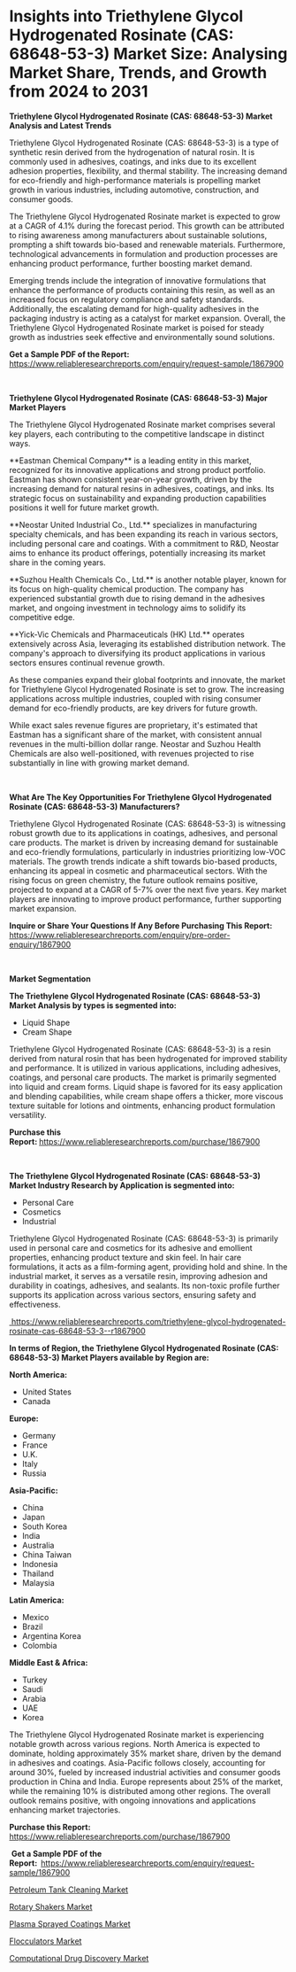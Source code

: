 <p><h1>Insights into Triethylene Glycol Hydrogenated Rosinate (CAS: 68648-53-3) Market Size: Analysing Market Share, Trends, and Growth from 2024 to 2031</h1></p><p><strong>Triethylene Glycol Hydrogenated Rosinate (CAS: 68648-53-3) Market Analysis and Latest Trends</strong></p>
<p><p>Triethylene Glycol Hydrogenated Rosinate (CAS: 68648-53-3) is a type of synthetic resin derived from the hydrogenation of natural rosin. It is commonly used in adhesives, coatings, and inks due to its excellent adhesion properties, flexibility, and thermal stability. The increasing demand for eco-friendly and high-performance materials is propelling market growth in various industries, including automotive, construction, and consumer goods.</p><p>The Triethylene Glycol Hydrogenated Rosinate market is expected to grow at a CAGR of 4.1% during the forecast period. This growth can be attributed to rising awareness among manufacturers about sustainable solutions, prompting a shift towards bio-based and renewable materials. Furthermore, technological advancements in formulation and production processes are enhancing product performance, further boosting market demand. </p><p>Emerging trends include the integration of innovative formulations that enhance the performance of products containing this resin, as well as an increased focus on regulatory compliance and safety standards. Additionally, the escalating demand for high-quality adhesives in the packaging industry is acting as a catalyst for market expansion. Overall, the Triethylene Glycol Hydrogenated Rosinate market is poised for steady growth as industries seek effective and environmentally sound solutions.</p></p>
<p><strong>Get a Sample PDF of the Report:&nbsp;</strong> <a href="https://www.reliableresearchreports.com/enquiry/request-sample/1867900?utm_campaign=1676&utm_medium=2&utm_source=Github&utm_content=ia&utm_term=21102024&utm_id=triethylene-glycol-hydrogenated-rosinate-cas-68648-53-3">https://www.reliableresearchreports.com/enquiry/request-sample/1867900</a></p>
<p>&nbsp;</p>
<p><strong>Triethylene Glycol Hydrogenated Rosinate (CAS: 68648-53-3) Major Market Players</strong></p>
<p><p>The Triethylene Glycol Hydrogenated Rosinate market comprises several key players, each contributing to the competitive landscape in distinct ways. </p><p>**Eastman Chemical Company** is a leading entity in this market, recognized for its innovative applications and strong product portfolio. Eastman has shown consistent year-on-year growth, driven by the increasing demand for natural resins in adhesives, coatings, and inks. Its strategic focus on sustainability and expanding production capabilities positions it well for future market growth.</p><p>**Neostar United Industrial Co., Ltd.** specializes in manufacturing specialty chemicals, and has been expanding its reach in various sectors, including personal care and coatings. With a commitment to R&D, Neostar aims to enhance its product offerings, potentially increasing its market share in the coming years.</p><p>**Suzhou Health Chemicals Co., Ltd.** is another notable player, known for its focus on high-quality chemical production. The company has experienced substantial growth due to rising demand in the adhesives market, and ongoing investment in technology aims to solidify its competitive edge.</p><p>**Yick-Vic Chemicals and Pharmaceuticals (HK) Ltd.** operates extensively across Asia, leveraging its established distribution network. The company's approach to diversifying its product applications in various sectors ensures continual revenue growth.</p><p>As these companies expand their global footprints and innovate, the market for Triethylene Glycol Hydrogenated Rosinate is set to grow. The increasing applications across multiple industries, coupled with rising consumer demand for eco-friendly products, are key drivers for future growth.</p><p>While exact sales revenue figures are proprietary, it's estimated that Eastman has a significant share of the market, with consistent annual revenues in the multi-billion dollar range. Neostar and Suzhou Health Chemicals are also well-positioned, with revenues projected to rise substantially in line with growing market demand.</p></p>
<p>&nbsp;</p>
<p><strong>What Are The Key Opportunities For Triethylene Glycol Hydrogenated Rosinate (CAS: 68648-53-3) Manufacturers?</strong></p>
<p><p>Triethylene Glycol Hydrogenated Rosinate (CAS: 68648-53-3) is witnessing robust growth due to its applications in coatings, adhesives, and personal care products. The market is driven by increasing demand for sustainable and eco-friendly formulations, particularly in industries prioritizing low-VOC materials. The growth trends indicate a shift towards bio-based products, enhancing its appeal in cosmetic and pharmaceutical sectors. With the rising focus on green chemistry, the future outlook remains positive, projected to expand at a CAGR of 5-7% over the next five years. Key market players are innovating to improve product performance, further supporting market expansion.</p></p>
<p><strong>Inquire or Share Your Questions If Any Before Purchasing This Report:</strong> <a href="https://www.reliableresearchreports.com/enquiry/pre-order-enquiry/1867900?utm_campaign=1676&utm_medium=2&utm_source=Github&utm_content=ia&utm_term=21102024&utm_id=triethylene-glycol-hydrogenated-rosinate-cas-68648-53-3">https://www.reliableresearchreports.com/enquiry/pre-order-enquiry/1867900</a></p>
<p>&nbsp;</p>
<p><strong>Market Segmentation</strong></p>
<p><strong>The Triethylene Glycol Hydrogenated Rosinate (CAS: 68648-53-3) Market Analysis by types is segmented into:</strong></p>
<p><ul><li>Liquid Shape</li><li>Cream Shape</li></ul></p>
<p><p>Triethylene Glycol Hydrogenated Rosinate (CAS: 68648-53-3) is a resin derived from natural rosin that has been hydrogenated for improved stability and performance. It is utilized in various applications, including adhesives, coatings, and personal care products. The market is primarily segmented into liquid and cream forms. Liquid shape is favored for its easy application and blending capabilities, while cream shape offers a thicker, more viscous texture suitable for lotions and ointments, enhancing product formulation versatility.</p></p>
<p><strong>Purchase this Report:&nbsp;</strong><a href="https://www.reliableresearchreports.com/purchase/1867900?utm_campaign=1676&utm_medium=2&utm_source=Github&utm_content=ia&utm_term=21102024&utm_id=triethylene-glycol-hydrogenated-rosinate-cas-68648-53-3">https://www.reliableresearchreports.com/purchase/1867900</a></p>
<p>&nbsp;</p>
<p><strong>The Triethylene Glycol Hydrogenated Rosinate (CAS: 68648-53-3) Market Industry Research by Application is segmented into:</strong></p>
<p><ul><li>Personal Care</li><li>Cosmetics</li><li>Industrial</li></ul></p>
<p><p>Triethylene Glycol Hydrogenated Rosinate (CAS: 68648-53-3) is primarily used in personal care and cosmetics for its adhesive and emollient properties, enhancing product texture and skin feel. In hair care formulations, it acts as a film-forming agent, providing hold and shine. In the industrial market, it serves as a versatile resin, improving adhesion and durability in coatings, adhesives, and sealants. Its non-toxic profile further supports its application across various sectors, ensuring safety and effectiveness.</p></p>
<p><a href="https://www.reliableresearchreports.com/triethylene-glycol-hydrogenated-rosinate-cas-68648-53-3--r1867900?utm_campaign=1676&utm_medium=2&utm_source=Github&utm_content=ia&utm_term=21102024&utm_id=triethylene-glycol-hydrogenated-rosinate-cas-68648-53-3">&nbsp;https://www.reliableresearchreports.com/triethylene-glycol-hydrogenated-rosinate-cas-68648-53-3--r1867900</a></p>
<p><strong>In terms of Region, the Triethylene Glycol Hydrogenated Rosinate (CAS: 68648-53-3) Market Players available by Region are:</strong></p>
<p>
    <p> <strong> North America: </strong>
        <ul>
            <li>United States</li>
            <li>Canada</li>
        </ul>
        </p> 
    <p> <strong> Europe: </strong>
        <ul>
            <li>Germany</li>
            <li>France</li>
            <li>U.K.</li>
            <li>Italy</li>
            <li>Russia</li>
        </ul>
        </p> 
    <p> <strong> Asia-Pacific: </strong>
        <ul>
            <li>China</li>
            <li>Japan</li>
            <li>South Korea</li>
            <li>India</li>
            <li>Australia</li>
            <li>China Taiwan</li>
            <li>Indonesia</li>
            <li>Thailand</li>
            <li>Malaysia</li>
        </ul>
        </p> 
    <p> <strong> Latin America: </strong>
        <ul>
            <li>Mexico</li>
            <li>Brazil</li>
            <li>Argentina Korea</li>
            <li>Colombia</li>
        </ul>
        </p> 
    <p> <strong> Middle East & Africa: </strong>
        <ul>
            <li>Turkey</li>
            <li>Saudi</li>
            <li>Arabia</li>
            <li>UAE</li>
            <li>Korea</li>
        </ul>
    </p>
    </p>
<p><p>The Triethylene Glycol Hydrogenated Rosinate market is experiencing notable growth across various regions. North America is expected to dominate, holding approximately 35% market share, driven by the demand in adhesives and coatings. Asia-Pacific follows closely, accounting for around 30%, fueled by increased industrial activities and consumer goods production in China and India. Europe represents about 25% of the market, while the remaining 10% is distributed among other regions. The overall outlook remains positive, with ongoing innovations and applications enhancing market trajectories.</p></p>
<p><strong>Purchase this Report: </strong><a href="https://www.reliableresearchreports.com/purchase/1867900?utm_campaign=1676&utm_medium=2&utm_source=Github&utm_content=ia&utm_term=21102024&utm_id=triethylene-glycol-hydrogenated-rosinate-cas-68648-53-3">https://www.reliableresearchreports.com/purchase/1867900</a></p>
<p>&nbsp;<strong>Get a Sample PDF of the Report:&nbsp;&nbsp;</strong><a href="https://www.reliableresearchreports.com/enquiry/request-sample/1867900?utm_campaign=1676&utm_medium=2&utm_source=Github&utm_content=ia&utm_term=21102024&utm_id=triethylene-glycol-hydrogenated-rosinate-cas-68648-53-3">https://www.reliableresearchreports.com/enquiry/request-sample/1867900</a></p>
<p><strong></strong></p>
<p><p><a href="https://www.linkedin.com/pulse/influencing-factors-petroleum-tank-cleaning-market-insights-growth-pky5f?utm_campaign=1676&utm_medium=2&utm_source=Github&utm_content=ia&utm_term=21102024&utm_id=triethylene-glycol-hydrogenated-rosinate-cas-68648-53-3">Petroleum Tank Cleaning Market</a></p><p><a href="https://issuu.com/reportprime-2/docs/rotary-shakers-market-size-2030.ppt_7ba113ab947c01?utm_campaign=1676&utm_medium=2&utm_source=Github&utm_content=ia&utm_term=21102024&utm_id=triethylene-glycol-hydrogenated-rosinate-cas-68648-53-3">Rotary Shakers Market</a></p><p><a href="https://github.com/MatthewHernandez403/Market-Research-Report-List-1/blob/main/plasma-sprayed-coatings-market.md?utm_campaign=1676&utm_medium=2&utm_source=Github&utm_content=ia&utm_term=21102024&utm_id=triethylene-glycol-hydrogenated-rosinate-cas-68648-53-3">Plasma Sprayed Coatings Market</a></p><p><a href="https://issuu.com/reportprime-2/docs/flocculators-market-size-2030.pptx_2b7cb834349fbd?utm_campaign=1676&utm_medium=2&utm_source=Github&utm_content=ia&utm_term=21102024&utm_id=triethylene-glycol-hydrogenated-rosinate-cas-68648-53-3">Flocculators Market</a></p><p><a href="https://www.linkedin.com/pulse/navigating-global-computational-drug-discovery-market-from-trends-g2nof?utm_campaign=1676&utm_medium=2&utm_source=Github&utm_content=ia&utm_term=21102024&utm_id=triethylene-glycol-hydrogenated-rosinate-cas-68648-53-3">Computational Drug Discovery Market</a></p></p>